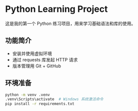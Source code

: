 # Python Learning Project

这是我的第一个 Python 练习项目，用来学习基础语法和库的使用。

## 功能简介

- 安装并使用虚拟环境
- 通过 requests 库发起 HTTP 请求
- 版本管理用 Git + GitHub

## 环境准备

```bash
python -m venv .venv
.venv\Scripts\activate  # Windows 系统激活命令
pip install -r requirements.txt
